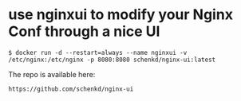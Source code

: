 # use nginxui to modify your Nginx Conf through a nice UI

    $ docker run -d --restart=always --name nginxui -v /etc/nginx:/etc/nginx -p 8080:8080 schenkd/nginx-ui:latest

The repo is available here:

    https://github.com/schenkd/nginx-ui

